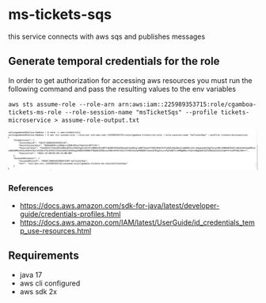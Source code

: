 # ms-tickets-sqs
this service connects with aws sqs and publishes messages

## Generate temporal credentials for the role
In order to get authorization for accessing aws resources you must run the following command and pass
the resulting values to the env variables 
```
aws sts assume-role --role-arn arn:aws:iam::225989353715:role/cgamboa-tickets-ms-role --role-session-name "msTicketSqs" --profile tickets-microservice > assume-role-output.txt
```
![img.png](img.png)
### References
- https://docs.aws.amazon.com/sdk-for-java/latest/developer-guide/credentials-profiles.html
- https://docs.aws.amazon.com/IAM/latest/UserGuide/id_credentials_temp_use-resources.html

## Requirements
- java 17
- aws cli configured
- aws sdk 2x